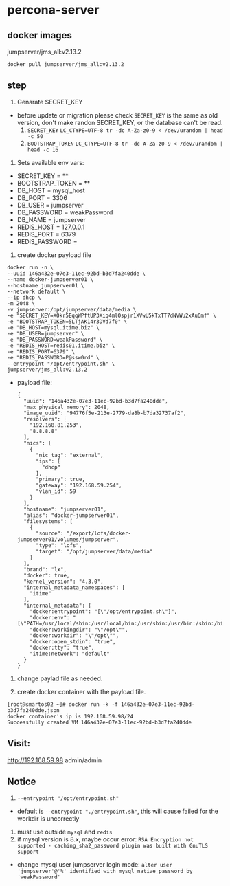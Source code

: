 # percona-server
## docker images
jumpserver/jms_all:v2.13.2

```
docker pull jumpserver/jms_all:v2.13.2
```
## step
1. Genarate SECRET_KEY
  - before update or migration please check `SECRET_KEY` is the same as old version, don't make randon SECRET_KEY, or the database can't be read.
    1. `SECRET_KEY`
      `LC_CTYPE=UTF-8 tr -dc A-Za-z0-9 < /dev/urandom | head -c 50`
    1. `BOOTSTRAP_TOKEN`
      `LC_CTYPE=UTF-8 tr -dc A-Za-z0-9 < /dev/urandom | head -c 16`

1. Sets available env vars:
  - SECRET_KEY = **
  - BOOTSTRAP_TOKEN = **
  - DB_HOST = mysql_host
  - DB_PORT = 3306
  - DB_USER = jumpserver
  - DB_PASSWORD = weakPassword
  - DB_NAME = jumpserver
  - REDIS_HOST = 127.0.0.1
  - REDIS_PORT = 6379
  - REDIS_PASSWORD =

1. create docker payload file
  ```
  docker run -n \
  --uuid 146a432e-07e3-11ec-92bd-b3d7fa240dde \
  --name docker-jumpserver01 \
  --hostname jumpserver01 \
  --network default \
  --ip dhcp \
  -m 2048 \
  -v jumpserver:/opt/jumpserver/data/media \
  -e "SECRET_KEY=XOkr5EqqWPftUP3Xiq4mlOspjr1XVwU5kTxTT7dNVWu2xAu6mf" \
  -e "BOOTSTRAP_TOKEN=5LTjAK14r3DVd7f0" \
  -e "DB_HOST=mysql.itime.biz" \
  -e "DB_USER=jumpserver" \
  -e "DB_PASSWORD=weakPassword" \
  -e "REDIS_HOST=redis01.itime.biz" \
  -e "REDIS_PORT=6379" \
  -e "REDIS_PASSWORD=P@ssw0rd" \
  --entrypoint "/opt/entrypoint.sh" \
  jumpserver/jms_all:v2.13.2
  ```

- payload file: 
  ```
  {
    "uuid": "146a432e-07e3-11ec-92bd-b3d7fa240dde",
    "max_physical_memory": 2048,
    "image_uuid": "94776f5e-213e-2779-da8b-b7da32737af2",
    "resolvers": [
      "192.168.81.253",
      "8.8.8.8"
    ],
    "nics": [
      {
        "nic_tag": "external",
        "ips": [
          "dhcp"
        ],
        "primary": true,
        "gateway": "192.168.59.254",
        "vlan_id": 59
      }
    ],
    "hostname": "jumpserver01",
    "alias": "docker-jumpserver01",
    "filesystems": [
      {
        "source": "/export/lofs/docker-jumpserver01/volumes/jumpserver",
        "type": "lofs",
        "target": "/opt/jumpserver/data/media"
      }
    ],
    "brand": "lx",
    "docker": true,
    "kernel_version": "4.3.0",
    "internal_metadata_namespaces": [
      "itime"
    ],
    "internal_metadata": {
      "docker:entrypoint": "[\"/opt/entrypoint.sh\"]",
      "docker:env": "[\"PATH=/usr/local/sbin:/usr/local/bin:/usr/sbin:/usr/bin:/sbin:/bin\",\"Version=v2.13.2\",\"LANG=en_US.utf8\",\"SECRET_KEY=XOkr5EqqWPftUP3Xiq4mlOspjr1XVwU5kTxTT7dNVWu2xAu6mf\",\"BOOTSTRAP_TOKEN=5LTjAK14r3DVd7f0\",\"DB_ENGINE=mysql\",\"DB_HOST=mysql.itime.biz\",\"DB_PORT=3306\",\"DB_USER=jumpserver\",\"DB_PASSWORD=weakPassword\",\"DB_NAME=jumpserver\",\"REDIS_HOST=redis01.itime.biz\",\"REDIS_PORT=6379\",\"REDIS_PASSWORD=P@ssw0rd\",\"CORE_HOST=http://127.0.0.1:8080\",\"LOG_LEVEL=ERROR\"]",
      "docker:workingdir": "\"/opt\"",
      "docker:workdir": "\"/opt\"",
      "docker:open_stdin": "true",
      "docker:tty": "true",
      "itime:network": "default"
    }
  }
  ```
1. change paylad file as needed.

1. create docker container with the payload file.
  ```
  [root@smartos02 ~]# docker run -k -f 146a432e-07e3-11ec-92bd-b3d7fa240dde.json
  docker container's ip is 192.168.59.98/24
  Successfully created VM 146a432e-07e3-11ec-92bd-b3d7fa240dde
  ```

## Visit:
http://192.168.59.98
admin/admin

## Notice
1. `--entrypoint "/opt/entrypoint.sh"`
  - default is `--entrypoint "./entrypoint.sh"`, this will cause failed for the workdir is uncorrectly
1. must use outside `mysql` and `redis`
1. if mysql version is 8.x, maybe occur error: `RSA Encryption not supported - caching_sha2_password plugin was built with GnuTLS support`
  - change mysql user jumpserver login mode:
    `alter user 'jumpserver'@'%' identified with mysql_native_password by 'weakPassword'`
